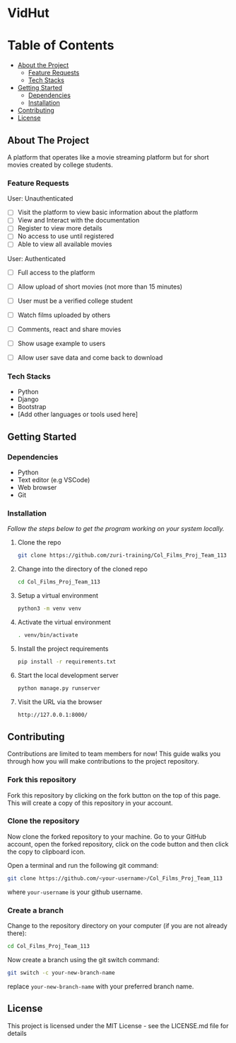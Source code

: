 # VidHut

# Table of Contents

- [About the Project](#about-the-project)
  * [Feature Requests](#feature-requests)
  * [Tech Stacks](#tech-stacks)
- [Getting Started](#getting-started)
  * [Dependencies](#dependencies)
  * [Installation](#installation)
- [Contributing](#contributing)
- [License](#license)


## About The Project

A platform that operates like a movie streaming platform but for short movies created by college students.

### Feature Requests

User: Unauthenticated
* [ ] Visit the platform to view basic information about the platform
* [ ] View and Interact with the documentation
* [ ] Register to view more details
* [ ] No access to use until registered
* [ ] Able to view all available movies

User: Authenticated
* [ ] Full access to the platform
* [ ] Allow upload of short movies (not more than 15 minutes)
* [ ] User must be a verified college student
* [ ] Watch films uploaded by others
* [ ] Comments, react and share movies
* [ ] Show usage example to users
* [ ] Allow user save data and come back to download
 

### Tech Stacks

* Python
* Django
* Bootstrap
* [Add other languages or tools used here]

## Getting Started

### Dependencies

* Python
* Text editor (e.g VSCode)
* Web browser
* Git

### Installation

_Follow the steps below to get the program working on your system locally._

1. Clone the repo
    ```sh
    git clone https://github.com/zuri-training/Col_Films_Proj_Team_113
    ```
2. Change into the directory of the cloned repo
    ```sh
    cd Col_Films_Proj_Team_113
    ```
3. Setup a virtual environment
    ```sh
    python3 -m venv venv
    ```
4. Activate the virtual environment
    ```sh
    . venv/bin/activate
    ```
5. Install the project requirements
    ```sh
    pip install -r requirements.txt
    ```
6. Start the local development server
    ```sh
    python manage.py runserver
    ```
7. Visit the URL via the browser
    ```sh
    http://127.0.0.1:8000/
    ```


## Contributing

Contributions are limited to team members for now! This guide walks you through how you will make contributions to the project repository.

### Fork this repository

Fork this repository by clicking on the fork button on the top of this page. This will create a copy of this repository in your account.

### Clone the repository

Now clone the forked repository to your machine. Go to your GitHub account, open the forked repository, click on the code button and then click the copy to clipboard icon.

Open a terminal and run the following git command:

```sh
git clone https://github.com/<your-username>/Col_Films_Proj_Team_113
```

where `your-username` is your github username.

### Create a branch

Change to the repository directory on your computer (if you are not already there):

```sh
cd Col_Films_Proj_Team_113
```

Now create a branch using the git switch command:

```sh
git switch -c your-new-branch-name
```

replace `your-new-branch-name` with your preferred branch name.


## License

This project is licensed under the MIT License - see the LICENSE.md file for details
